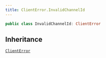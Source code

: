 ```yaml
---
title: ClientError.InvalidChannelId
---
```


``` swift
public class InvalidChannelId: ClientError 
```

## Inheritance

[`ClientError`](../../errors/client-error)

